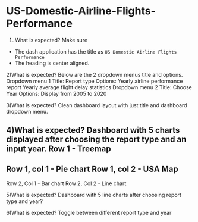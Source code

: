 # US-Domestic-Airline-Flights-Performance


1) What is expected?
Make sure
- The dash application has the title as `US Domestic Airline Flights Performance` 
- The heading is center aligned.


2)What is expected?
Below are the 2 dropdown menus title and options.
Dropdown menu 1 Title: Report type 
Options:
Yearly airline performance report 
Yearly average flight delay statistics
Dropdown menu 2
Title: Choose Year
Options: Display from 2005 to 2020


3)What is expected?
Clean dashboard layout with just title and dashboard dropdown menu.


4)What is expected?
Dashboard with 5 charts displayed after choosing the report type and an input year.
Row 1 - Treemap 
--
Row 1, col 1 - Pie chart
Row 1, col 2 - USA Map 
--
Row 2, Col 1 - Bar chart
Row 2, Col 2 - Line chart


5)What is expected?
Dashboard with 5 line charts after choosing report type and year?


6)What is expected?
Toggle between different report type and year

